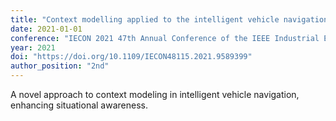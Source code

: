 ```yaml
---
title: "Context modelling applied to the intelligent vehicle navigation"
date: 2021-01-01
conference: "IECON 2021 47th Annual Conference of the IEEE Industrial Electronics Society"
year: 2021
doi: "https://doi.org/10.1109/IECON48115.2021.9589399"
author_position: "2nd"
---
```


A novel approach to context modeling in intelligent vehicle navigation, enhancing situational awareness.
